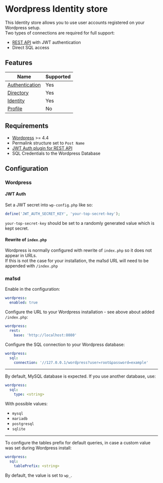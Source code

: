 # Wordpress Identity store
This Identity store allows you to use user accounts registered on your Wordpress setup.  
Two types of connections are required for full support:
- [REST API](https://developer.wordpress.org/rest-api/) with JWT authentication
- Direct SQL access

## Features
|                       Name                      | Supported |
|-------------------------------------------------|-----------|
| [Authentication](../features/authentication.md) | Yes       |
| [Directory](../features/directory.md)           | Yes       |
| [Identity](../features/identity.md)             | Yes       |
| [Profile](../features/profile.md)               | No        |

## Requirements
- [Wordpress](https://wordpress.org/download/) >= 4.4
- Permalink structure set to `Post Name`
- [JWT Auth plugin for REST API](https://wordpress.org/plugins/jwt-authentication-for-wp-rest-api/)
- SQL Credentials to the Wordpress Database

## Configuration
### Wordpress
#### JWT Auth
Set a JWT secret into `wp-config.php` like so:
```php
define('JWT_AUTH_SECRET_KEY', 'your-top-secret-key');
```
`your-top-secret-key` should be set to a randomly generated value which is kept secret.

#### Rewrite of `index.php`
Wordpress is normally configured with rewrite of `index.php` so it does not appear in URLs.  
If this is not the case for your installation, the ma1sd URL will need to be appended with `/index.php`

### ma1sd
Enable in the configuration:
```yaml
wordpress:
  enabled: true
```
Configure the URL to your Wordpress installation - see above about added `/index.php`:
```yaml
wordpress:
  rest:
    base: 'http://localhost:8080'
```
Configure the SQL connection to your Wordpress database:
```yaml
wordpress:
  sql:
    connection: '//127.0.0.1/wordpress?user=root&password=example'
```

---

By default, MySQL database is expected. If you use another database, use:
```yaml
wordpress:
  sql:
    type: <string>
```
With possible values:
- `mysql`
- `mariadb`
- `postgresql`
- `sqlite`

---

To configure the tables prefix for default queries, in case a custom value was set during Wordpress install:
```yaml
wordpress:
  sql:
    tablePrefix: <string>
```
By default, the value is set to `wp_`.
